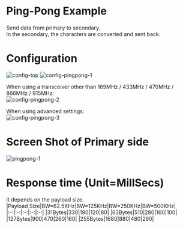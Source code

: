 # Ping-Pong Example   
Send data from primary to secondary.   
In the secondary, the characters are converted and sent back.   


# Configuration   
![config-top](https://user-images.githubusercontent.com/6020549/152316024-73f1aab9-fb2a-4729-8683-fbcdae3dcc71.jpg)
![config-pingpong-1](https://user-images.githubusercontent.com/6020549/153731874-ca03ed3c-aba0-4273-b0b7-bff611a570c5.jpg)

When using a transceiver other than 169MHz / 433MHz / 470MHz / 866MHz / 915MHz:   
![config-pingpong-2](https://user-images.githubusercontent.com/6020549/153731877-2a72fcca-69ab-4822-8be3-1042ff8e092b.jpg)

When using advanced settings:   
![config-pingpong-3](https://user-images.githubusercontent.com/6020549/153731879-9cfc7705-b7f4-4b2e-9237-cf2eccc54d51.jpg)

# Screen Shot of Primary side   
![pingpong-1](https://user-images.githubusercontent.com/6020549/152316130-784d49eb-a5d9-4858-af54-0979af1948c0.jpg)

# Response time (Unit=MillSecs)   
It depends on the payload size.   
|Payload Size|BW=62.5KHz|BW=125KHz|BW=250KHz|BW=500KHz|
|:-:|:-:|:-:|:-:|:-:|
|31Bytes|330|190|120|80|
|63Bytes|510|280|160|100|
|127Bytes|900|470|260|160|
|255Bytes|1680|880|480|290|

